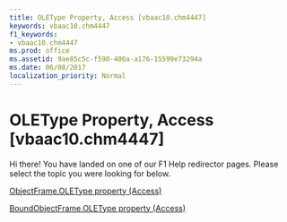 ```yaml
---
title: OLEType Property, Access [vbaac10.chm4447]
keywords: vbaac10.chm4447
f1_keywords:
- vbaac10.chm4447
ms.prod: office
ms.assetid: 9ae85c5c-f590-406a-a176-15599e73294a
ms.date: 06/08/2017
localization_priority: Normal
---
```



# OLEType Property, Access [vbaac10.chm4447]

Hi there! You have landed on one of our F1 Help redirector pages. Please select the topic you were looking for below.

[ObjectFrame.OLEType property (Access)](http://msdn.microsoft.com/library/eb9a08ba-8fc6-247d-14c3-0791a0461f0c%28Office.15%29.aspx)

[BoundObjectFrame.OLEType property (Access)](http://msdn.microsoft.com/library/9ce7cb88-e13e-4cda-bfe7-096734b796a0%28Office.15%29.aspx)


